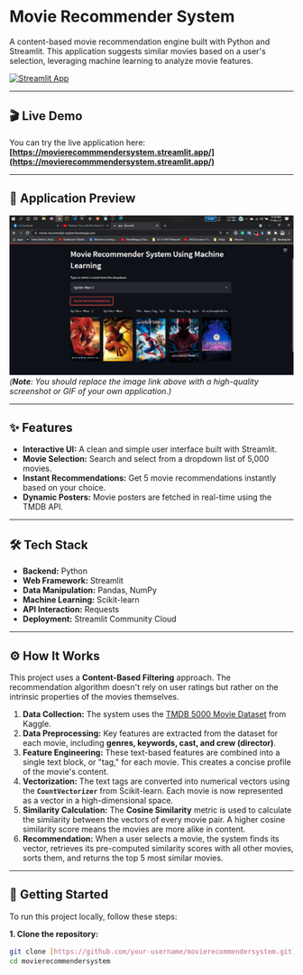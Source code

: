 # Movie Recommender System

A content-based movie recommendation engine built with Python and Streamlit. This application suggests similar movies based on a user's selection, leveraging machine learning to analyze movie features.

[![Streamlit App](https://static.streamlit.io/badges/streamlit_badge_black_white.svg)](https://movierecommmendersystem.streamlit.app/)

---

## 🎬 Live Demo

You can try the live application here:
**[https://movierecommmendersystem.streamlit.app/](https://movierecommmendersystem.streamlit.app/)**

---

## 📸 Application Preview

![Movie Recommender Demo](./1.png)
*(**Note**: You should replace the image link above with a high-quality screenshot or GIF of your own application.)*

---

## ✨ Features

* **Interactive UI:** A clean and simple user interface built with Streamlit.
* **Movie Selection:** Search and select from a dropdown list of 5,000 movies.
* **Instant Recommendations:** Get 5 movie recommendations instantly based on your choice.
* **Dynamic Posters:** Movie posters are fetched in real-time using the TMDB API.

---

## 🛠️ Tech Stack

* **Backend:** Python
* **Web Framework:** Streamlit
* **Data Manipulation:** Pandas, NumPy
* **Machine Learning:** Scikit-learn
* **API Interaction:** Requests
* **Deployment:** Streamlit Community Cloud

---

## ⚙️ How It Works

This project uses a **Content-Based Filtering** approach. The recommendation algorithm doesn't rely on user ratings but rather on the intrinsic properties of the movies themselves.

1.  **Data Collection:** The system uses the [TMDB 5000 Movie Dataset](https://www.kaggle.com/tmdb/tmdb-movie-metadata?select=tmdb_5000_movies.csv) from Kaggle.
2.  **Data Preprocessing:** Key features are extracted from the dataset for each movie, including **genres, keywords, cast, and crew (director)**.
3.  **Feature Engineering:** These text-based features are combined into a single text block, or "tag," for each movie. This creates a concise profile of the movie's content.
4.  **Vectorization:** The text tags are converted into numerical vectors using the **`CountVectorizer`** from Scikit-learn. Each movie is now represented as a vector in a high-dimensional space.
5.  **Similarity Calculation:** The **Cosine Similarity** metric is used to calculate the similarity between the vectors of every movie pair. A higher cosine similarity score means the movies are more alike in content.
6.  **Recommendation:** When a user selects a movie, the system finds its vector, retrieves its pre-computed similarity scores with all other movies, sorts them, and returns the top 5 most similar movies.

---

## 🚀 Getting Started

To run this project locally, follow these steps:

**1. Clone the repository:**
```bash
git clone [https://github.com/your-username/movierecommendersystem.git](https://github.com/your-username/movierecommendersystem.git)
cd movierecommendersystem
